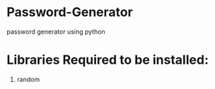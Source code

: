 # Password-Generator

password generator using python

# Libraries Required to be installed:

  1) random



